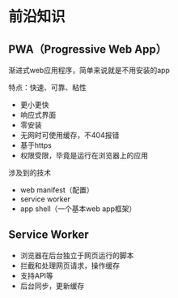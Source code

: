# 前沿知识

## PWA（Progressive Web App）

渐进式web应用程序，简单来说就是不用安装的app

特点：快速、可靠、粘性

- 更小更快
- 响应式界面
- 零安装
- 无网时可使用缓存，不404报错
- 基于https
- 权限受限，毕竟是运行在浏览器上的应用



涉及到的技术

- web manifest（配置）
- service worker
- app shell（一个基本web app框架）



## Service Worker

- 浏览器在后台独立于网页运行的脚本
- 拦截和处理网页请求，操作缓存
- 支持API等
- 后台同步，更新缓存

